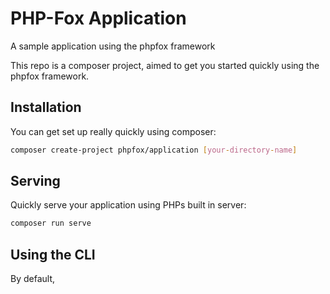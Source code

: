 # PHP-Fox Application

A sample application using the phpfox framework

This repo is a composer project, aimed to get you started quickly using the phpfox framework.

## Installation

You can get set up really quickly using composer:

```bash
composer create-project phpfox/application [your-directory-name]
```
## Serving

Quickly serve your application using PHPs built in server:

```bash
composer run serve
```

## Using the CLI

By default, 
